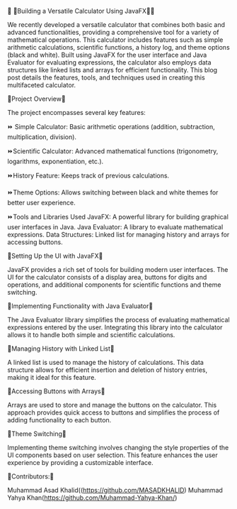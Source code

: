 🚀 🚀Building a Versatile Calculator Using JavaFX🚀🚀



We recently developed a versatile calculator that combines both basic and advanced functionalities, providing a comprehensive tool for a variety of mathematical operations. This calculator includes features such as simple arithmetic calculations, scientific functions, a history log, and theme options (black and white). Built using JavaFX for the user interface and Java Evaluator for evaluating expressions, the calculator also employs data structures like linked lists and arrays for efficient functionality. This blog post details the features, tools, and techniques used in creating this multifaceted calculator.



🚀Project Overview🚀



The project encompasses several key features:

⏩ Simple Calculator: Basic arithmetic operations (addition, subtraction, multiplication, division). 

⏩Scientific Calculator: Advanced mathematical functions (trigonometry, logarithms, exponentiation, etc.). 

⏩History Feature: Keeps track of previous calculations. 

⏩Theme Options: Allows switching between black and white themes for better user experience. 

⏩Tools and Libraries Used JavaFX: A powerful library for building graphical user interfaces in Java. Java Evaluator: A library to evaluate mathematical expressions. Data Structures: Linked list for managing history and arrays for accessing buttons.





🚀Setting Up the UI with JavaFX🚀



JavaFX provides a rich set of tools for building modern user interfaces. The UI for the calculator consists of a display area, buttons for digits and operations, and additional components for scientific functions and theme switching.



🚀Implementing Functionality with Java Evaluator🚀



The Java Evaluator library simplifies the process of evaluating mathematical expressions entered by the user. Integrating this library into the calculator allows it to handle both simple and scientific calculations.



🚀Managing History with Linked List🚀



A linked list is used to manage the history of calculations. This data structure allows for efficient insertion and deletion of history entries, making it ideal for this feature.

🚀Accessing Buttons with Arrays🚀



Arrays are used to store and manage the buttons on the calculator. This approach provides quick access to buttons and simplifies the process of adding functionality to each button.



🚀Theme Switching🚀



Implementing theme switching involves changing the style properties of the UI components based on user selection. This feature enhances the user experience by providing a customizable interface.



🚀Contributors:🚀



Muhammad Asad Khalid((https://github.com/MASADKHALID) 
Muhammad Yahya Khan(https://github.com/Muhammad-Yahya-Khan/)

